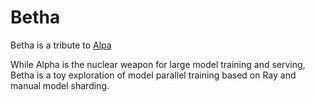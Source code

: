 # Betha

Betha is a tribute to [Alpa](https://github.com/alpa-projects/alpa)

While Alpha is the nuclear weapon for large model training and serving, Betha is a toy exploration of model parallel training based on Ray and manual model sharding.
